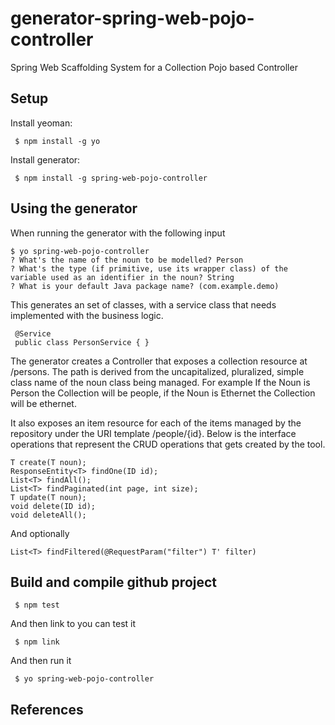 # generator-spring-web-pojo-controller
Spring Web Scaffolding System for a Collection Pojo based Controller

## Setup
   
Install yeoman:
   
     $ npm install -g yo
   
Install generator:
   
     $ npm install -g spring-web-pojo-controller
   
     
## Using the generator
When running the generator with the following input
     
````
$ yo spring-web-pojo-controller
? What's the name of the noun to be modelled? Person
? What's the type (if primitive, use its wrapper class) of the variable used as an identifier in the noun? String
? What is your default Java package name? (com.example.demo)
````

This generates an set of classes, with a service class that needs implemented with the business logic.

     @Service
     public class PersonService { }

The generator creates a Controller that exposes a collection resource at /persons. 
The path is derived from the uncapitalized, pluralized, simple class name of the noun class being managed. For example
If the Noun is Person the Collection will be people, if the Noun is Ethernet the Collection will be ethernet.

It also exposes an item resource for each of the items managed by the repository under the URI template /people/{id}.
Below is the interface operations that represent the CRUD operations that gets created by the tool.

````
T create(T noun);
ResponseEntity<T> findOne(ID id);
List<T> findAll();
List<T> findPaginated(int page, int size);
T update(T noun);
void delete(ID id);
void deleteAll();
````

And optionally 
 
```` 
List<T> findFiltered(@RequestParam("filter") T' filter)
````

## Build and compile github project

     $ npm test
     
And then link to you can test it

     $ npm link
     
And then run it

     $ yo spring-web-pojo-controller
 
 
## References

     
